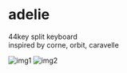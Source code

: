 # adelie
 44key split keyboard   
 inspired by corne, orbit, caravelle

![img1](https://raw.githubusercontent.com/cyamy/adelie/main/img/1.jpg)
![img2](https://raw.githubusercontent.com/cyamy/adelie/main/img/2.jpg)


